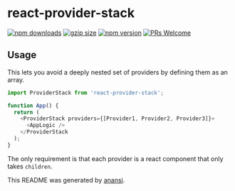 # react-provider-stack

[![npm downloads](https://img.shields.io/npm/dm/react-wizard-flow.svg?style=flat-square)](https://www.npmjs.com/package/react-wizard-flow)
[![gzip size](https://img.badgesize.io/https://unpkg.com/react-wizard-flow?compression=gzip&amp;style=flat-square)](https://unpkg.com/react-wizard-flow)
[![npm version](https://img.shields.io/npm/v/react-wizard-flows.svg?style=flat-square)](https://www.npmjs.com/package/react-wizard-flow)
[![PRs Welcome](https://img.shields.io/badge/PRs-welcome-brightgreen.svg?style=flat-square)](http://makeapullrequest.com)

## Usage

This lets you avoid a deeply nested set of providers by defining them as an array.

```javascript
import ProviderStack from 'react-provider-stack';

function App() {
  return (
    <ProviderStack providers={[Provider1, Provider2, Provider3]}>
      <AppLogic />
    </ProviderStack
  );
}
```

The only requirement is that each provider is a react component that only takes `children`.

This README was generated by [anansi](https://github.com/ntucker/anansi/tree/master/packages/generator-js#readme).
